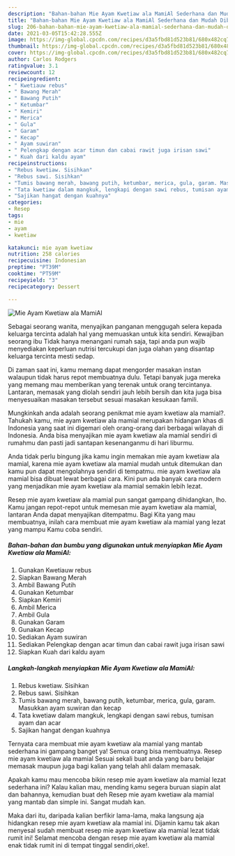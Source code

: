 ```yaml
---
description: "Bahan-bahan Mie Ayam Kwetiaw ala MamiAl Sederhana dan Mudah Dibuat"
title: "Bahan-bahan Mie Ayam Kwetiaw ala MamiAl Sederhana dan Mudah Dibuat"
slug: 206-bahan-bahan-mie-ayam-kwetiaw-ala-mamial-sederhana-dan-mudah-dibuat
date: 2021-03-05T15:42:28.555Z
image: https://img-global.cpcdn.com/recipes/d3a5fbd81d523b81/680x482cq70/mie-ayam-kwetiaw-ala-mamial-foto-resep-utama.jpg
thumbnail: https://img-global.cpcdn.com/recipes/d3a5fbd81d523b81/680x482cq70/mie-ayam-kwetiaw-ala-mamial-foto-resep-utama.jpg
cover: https://img-global.cpcdn.com/recipes/d3a5fbd81d523b81/680x482cq70/mie-ayam-kwetiaw-ala-mamial-foto-resep-utama.jpg
author: Carlos Rodgers
ratingvalue: 3.1
reviewcount: 12
recipeingredient:
- " Kwetiauw rebus"
- " Bawang Merah"
- " Bawang Putih"
- " Ketumbar"
- " Kemiri"
- " Merica"
- " Gula"
- " Garam"
- " Kecap"
- " Ayam suwiran"
- " Pelengkap dengan acar timun dan cabai rawit juga irisan sawi"
- " Kuah dari kaldu ayam"
recipeinstructions:
- "Rebus kwetiaw. Sisihkan"
- "Rebus sawi. Sisihkan"
- "Tumis bawang merah, bawang putih, ketumbar, merica, gula, garam. Masukkan ayam suwiran dan kecap"
- "Tata kwetiaw dalam mangkuk, lengkapi dengan sawi rebus, tumisan ayam dan acar"
- "Sajikan hangat dengan kuahnya"
categories:
- Resep
tags:
- mie
- ayam
- kwetiaw

katakunci: mie ayam kwetiaw 
nutrition: 258 calories
recipecuisine: Indonesian
preptime: "PT39M"
cooktime: "PT59M"
recipeyield: "3"
recipecategory: Dessert

---
```



![Mie Ayam Kwetiaw ala MamiAl](https://img-global.cpcdn.com/recipes/d3a5fbd81d523b81/680x482cq70/mie-ayam-kwetiaw-ala-mamial-foto-resep-utama.jpg)

Sebagai seorang wanita, menyajikan panganan menggugah selera kepada keluarga tercinta adalah hal yang memuaskan untuk kita sendiri. Kewajiban seorang ibu Tidak hanya menangani rumah saja, tapi anda pun wajib menyediakan keperluan nutrisi tercukupi dan juga olahan yang disantap keluarga tercinta mesti sedap.

Di zaman  saat ini, kamu memang dapat mengorder masakan instan walaupun tidak harus repot membuatnya dulu. Tetapi banyak juga mereka yang memang mau memberikan yang terenak untuk orang tercintanya. Lantaran, memasak yang diolah sendiri jauh lebih bersih dan kita juga bisa menyesuaikan masakan tersebut sesuai masakan kesukaan famili. 



Mungkinkah anda adalah seorang penikmat mie ayam kwetiaw ala mamial?. Tahukah kamu, mie ayam kwetiaw ala mamial merupakan hidangan khas di Indonesia yang saat ini digemari oleh orang-orang dari berbagai wilayah di Indonesia. Anda bisa menyajikan mie ayam kwetiaw ala mamial sendiri di rumahmu dan pasti jadi santapan kesenanganmu di hari liburmu.

Anda tidak perlu bingung jika kamu ingin memakan mie ayam kwetiaw ala mamial, karena mie ayam kwetiaw ala mamial mudah untuk ditemukan dan kamu pun dapat mengolahnya sendiri di tempatmu. mie ayam kwetiaw ala mamial bisa dibuat lewat berbagai cara. Kini pun ada banyak cara modern yang menjadikan mie ayam kwetiaw ala mamial semakin lebih lezat.

Resep mie ayam kwetiaw ala mamial pun sangat gampang dihidangkan, lho. Kamu jangan repot-repot untuk memesan mie ayam kwetiaw ala mamial, lantaran Anda dapat menyajikan ditempatmu. Bagi Kita yang mau membuatnya, inilah cara membuat mie ayam kwetiaw ala mamial yang lezat yang mampu Kamu coba sendiri.

<!--inarticleads1-->

##### Bahan-bahan dan bumbu yang digunakan untuk menyiapkan Mie Ayam Kwetiaw ala MamiAl:

1. Gunakan  Kwetiauw rebus
1. Siapkan  Bawang Merah
1. Ambil  Bawang Putih
1. Gunakan  Ketumbar
1. Siapkan  Kemiri
1. Ambil  Merica
1. Ambil  Gula
1. Gunakan  Garam
1. Gunakan  Kecap
1. Sediakan  Ayam suwiran
1. Sediakan  Pelengkap dengan acar timun dan cabai rawit juga irisan sawi
1. Siapkan  Kuah dari kaldu ayam




<!--inarticleads2-->

##### Langkah-langkah menyiapkan Mie Ayam Kwetiaw ala MamiAl:

1. Rebus kwetiaw. Sisihkan
1. Rebus sawi. Sisihkan
1. Tumis bawang merah, bawang putih, ketumbar, merica, gula, garam. Masukkan ayam suwiran dan kecap
1. Tata kwetiaw dalam mangkuk, lengkapi dengan sawi rebus, tumisan ayam dan acar
1. Sajikan hangat dengan kuahnya




Ternyata cara membuat mie ayam kwetiaw ala mamial yang mantab sederhana ini gampang banget ya! Semua orang bisa membuatnya. Resep mie ayam kwetiaw ala mamial Sesuai sekali buat anda yang baru belajar memasak maupun juga bagi kalian yang telah ahli dalam memasak.

Apakah kamu mau mencoba bikin resep mie ayam kwetiaw ala mamial lezat sederhana ini? Kalau kalian mau, mending kamu segera buruan siapin alat dan bahannya, kemudian buat deh Resep mie ayam kwetiaw ala mamial yang mantab dan simple ini. Sangat mudah kan. 

Maka dari itu, daripada kalian berfikir lama-lama, maka langsung aja hidangkan resep mie ayam kwetiaw ala mamial ini. Dijamin kamu tak akan menyesal sudah membuat resep mie ayam kwetiaw ala mamial lezat tidak rumit ini! Selamat mencoba dengan resep mie ayam kwetiaw ala mamial enak tidak rumit ini di tempat tinggal sendiri,oke!.

